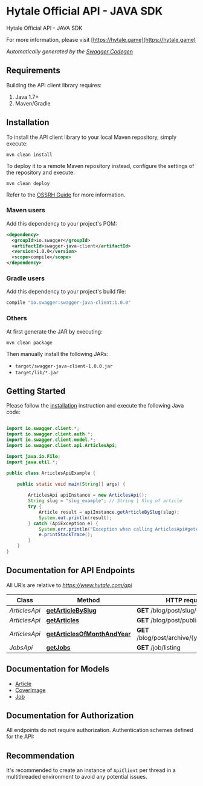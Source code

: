 # Hytale Official API - JAVA SDK

Hytale Official API - JAVA SDK

  For more information, please visit [https://hytale.game](https://hytale.game)

*Automatically generated by the [Swagger Codegen](https://github.com/swagger-api/swagger-codegen)*


## Requirements

Building the API client library requires:
1. Java 1.7+
2. Maven/Gradle

## Installation

To install the API client library to your local Maven repository, simply execute:

```shell
mvn clean install
```

To deploy it to a remote Maven repository instead, configure the settings of the repository and execute:

```shell
mvn clean deploy
```

Refer to the [OSSRH Guide](http://central.sonatype.org/pages/ossrh-guide.html) for more information.

### Maven users

Add this dependency to your project's POM:

```xml
<dependency>
  <groupId>io.swagger</groupId>
  <artifactId>swagger-java-client</artifactId>
  <version>1.0.0</version>
  <scope>compile</scope>
</dependency>
```

### Gradle users

Add this dependency to your project's build file:

```groovy
compile "io.swagger:swagger-java-client:1.0.0"
```

### Others

At first generate the JAR by executing:

```shell
mvn clean package
```

Then manually install the following JARs:

* `target/swagger-java-client-1.0.0.jar`
* `target/lib/*.jar`

## Getting Started

Please follow the [installation](#installation) instruction and execute the following Java code:

```java

import io.swagger.client.*;
import io.swagger.client.auth.*;
import io.swagger.client.model.*;
import io.swagger.client.api.ArticlesApi;

import java.io.File;
import java.util.*;

public class ArticlesApiExample {

    public static void main(String[] args) {
        
        ArticlesApi apiInstance = new ArticlesApi();
        String slug = "slug_example"; // String | Slug of article
        try {
            Article result = apiInstance.getArticleBySlug(slug);
            System.out.println(result);
        } catch (ApiException e) {
            System.err.println("Exception when calling ArticlesApi#getArticleBySlug");
            e.printStackTrace();
        }
    }
}

```

## Documentation for API Endpoints

All URIs are relative to *https://www.hytale.com/api*

Class | Method | HTTP request | Description
------------ | ------------- | ------------- | -------------
*ArticlesApi* | [**getArticleBySlug**](docs/ArticlesApi.md#getArticleBySlug) | **GET** /blog/post/slug/{slug} | 
*ArticlesApi* | [**getArticles**](docs/ArticlesApi.md#getArticles) | **GET** /blog/post/published | 
*ArticlesApi* | [**getArticlesOfMonthAndYear**](docs/ArticlesApi.md#getArticlesOfMonthAndYear) | **GET** /blog/post/archive/{year}/{month}/ | 
*JobsApi* | [**getJobs**](docs/JobsApi.md#getJobs) | **GET** /job/listing | 


## Documentation for Models

 - [Article](docs/Article.md)
 - [CoverImage](docs/CoverImage.md)
 - [Job](docs/Job.md)


## Documentation for Authorization

All endpoints do not require authorization.
Authentication schemes defined for the API:

## Recommendation

It's recommended to create an instance of `ApiClient` per thread in a multithreaded environment to avoid any potential issues.
